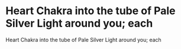 # Heart Chakra into the tube of Pale Silver Light around you; each

Heart Chakra into the tube of Pale Silver Light around you; each